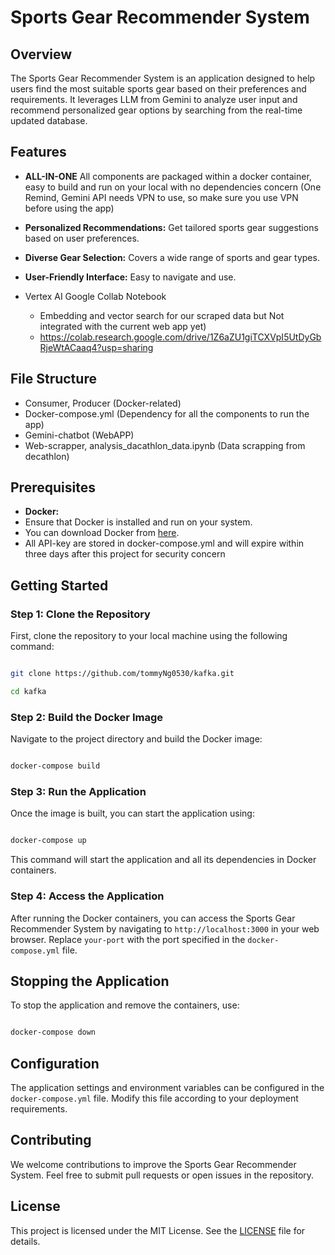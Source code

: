  
# Sports Gear Recommender System
 
## Overview
 
The Sports Gear Recommender System is an application designed to help users find the most suitable sports gear based on their preferences and requirements. It leverages LLM from Gemini to analyze user input and recommend personalized gear options by searching from the real-time updated database.
 
## Features

- **ALL-IN-ONE** All components are packaged within a docker container, easy to build and run on your local with no dependencies concern (One Remind, Gemini API needs VPN to use, so make sure you use VPN before using the app)
 
- **Personalized Recommendations:** Get tailored sports gear suggestions based on user preferences.

- **Diverse Gear Selection:** Covers a wide range of sports and gear types.

- **User-Friendly Interface:** Easy to navigate and use.
  
- Vertex AI Google Collab Notebook
  - Embedding and vector search for our scraped data but Not integrated with the current web app yet)
  - https://colab.research.google.com/drive/1Z6aZU1giTCXVpI5UtDyGbRjeWtACaaq4?usp=sharing

## File Structure

- Consumer, Producer (Docker-related)
- Docker-compose.yml (Dependency for all the components to run the app)
- Gemini-chatbot (WebAPP)
- Web-scrapper, analysis_dacathlon_data.ipynb (Data scrapping from decathlon)
 
## Prerequisites
 
- **Docker:**
 - Ensure that Docker is installed and run on your system.
 - You can download Docker from [here](https://www.docker.com/products/docker-desktop).
- All API-key are stored in docker-compose.yml and will expire within three days after this project for security concern

## Getting Started
 
### Step 1: Clone the Repository
 
First, clone the repository to your local machine using the following command:
 
```bash

git clone https://github.com/tommyNg0530/kafka.git

cd kafka

```
 
### Step 2: Build the Docker Image
 
Navigate to the project directory and build the Docker image:
 
```bash

docker-compose build

```
 
### Step 3: Run the Application
 
Once the image is built, you can start the application using:
 
```bash

docker-compose up

```
 
This command will start the application and all its dependencies in Docker containers.
 
### Step 4: Access the Application
 
After running the Docker containers, you can access the Sports Gear Recommender System by navigating to `http://localhost:3000` in your web browser. Replace `your-port` with the port specified in the `docker-compose.yml` file.
 
## Stopping the Application
 
To stop the application and remove the containers, use:
 
```bash

docker-compose down

```
 
## Configuration
 
The application settings and environment variables can be configured in the `docker-compose.yml` file. Modify this file according to your deployment requirements.
 
## Contributing
 
We welcome contributions to improve the Sports Gear Recommender System. Feel free to submit pull requests or open issues in the repository.
 
## License
 
This project is licensed under the MIT License. See the [LICENSE](LICENSE) file for details.
 

 
